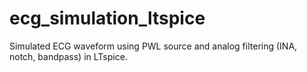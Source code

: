# ecg_simulation_ltspice
Simulated ECG waveform using PWL source and analog filtering (INA, notch, bandpass) in LTspice.
